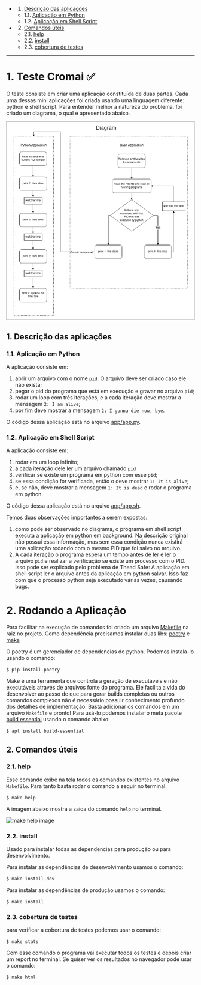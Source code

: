 <!-- vscode-markdown-toc -->

- 1. [Descrição das aplicações](#Descriodasaplicaes)
  - 1.1. [Aplicação em Python](#AplicaoemPython)
  - 1.2. [Aplicação em Shell Script](#AplicaoemShellScript)
- 2. [Comandos úteis](#Comandosteis)
  - 2.1. [help](#help)
  - 2.2. [install](#install)
  - 2.3. [cobertura de testes](#coberturadetestes)

<!-- vscode-markdown-toc-config
	numbering=true
	autoSave=true
	/vscode-markdown-toc-config -->
<!-- /vscode-markdown-toc --><!-- vscode-markdown-toc -->

---

# 1. <a name='TesteCromai'></a>Teste Cromai ✅

O teste consiste em criar uma aplicação constituída de duas partes. Cada uma dessas mini aplicações foi criada usando uma linguagem diferente: python e shell script. Para entender melhor a natureza do problema, foi criado um diagrama, o qual é apresentado abaixo.

![diagrama](./images/cromai.png)

## 1. <a name='Descriodasaplicaes'></a>Descrição das aplicações

### 1.1. <a name='AplicaoemPython'></a>Aplicação em Python

A aplicação consiste em:

1. abrir um arquivo com o nome `pid`. O arquivo deve ser criado caso ele não exista;
2. pegar o pid do programa que está em execução e gravar no arquivo `pid`;
3. rodar um loop com três iterações, e a cada iteração deve mostrar a mensagem `2: I am alive`;
4. por fim deve mostrar a mensagem `2: I gonna die now, bye`.

O código dessa aplicação está no arquivo [app/app.py](./app/app.py).

### 1.2. <a name='AplicaoemShellScript'></a>Aplicação em Shell Script

A aplicação consiste em:

1. rodar em um loop infinito;
2. a cada iteração dele ler um arquivo chamado `pid`
3. verificar se existe um programa em python com esse `pid`;
4. se essa condição for verificada, então o deve mostrar `1: It is alive`;
5. e, se não, deve mostrar a mensagem `1: It is dead` e rodar o programa em python.

O código dessa aplicação está no arquivo [app/app.sh](./app/app.sh).

Temos duas observações importantes a serem expostas:

1. como pode ser observado no diagrama, o programa em shell script executa a aplicação em python em background. Na descrição original não possui essa informação, mas sem essa condição nunca existirá uma aplicação rodando com o mesmo PID que foi salvo no arquivo.
2. A cada iteração o programa espera um tempo antes de ler e ler o arquivo `pid` e realizar a verificação se existe um processo com o PID. Isso pode ser explicado pelo problema de Thead Safe: A aplicação em shell script ler o arquivo antes da aplicação em python salvar. Isso faz com que o processo python seja executado várias vezes, causando bugs.

# 2. <a name='RodandoaAplicao'></a>Rodando a Aplicação

Para facilitar na execução de comandos foi criado um arquivo [Makefile](./Makefile) na raiz no projeto. Como dependência precisamos instalar duas libs: [poetry]() e [make](https://www.gnu.org/software/make/)

O poetry é um gerenciador de dependencias do python. Podemos instala-lo usando o comando:

```
$ pip install poetry
```

Make é uma ferramenta que controla a geração de executáveis e não executáveis através de arquivos fonte do programa. Ele facilita a vida do desenvolver ao passo de que para gerar builds completas ou outros comandos complexos não é necessário possuir conhecimento profundo dos detalhes de implementação. Basta adicionar os comandos em um arquivo `Makefile` e pronto! Para usá-lo podemos instalar o meta pacote [build essential](https://pimylifeup.com/ubuntu-build-essential/) usando o comando abaixo:

```
$ apt install build-essential
```

## 2. <a name='Comandosteis'></a>Comandos úteis

### 2.1. <a name='help'></a>help

Esse comando exibe na tela todos os comandos existentes no arquivo `Makefile`. Para tanto basta rodar o comando a seguir no terminal.

```
$ make help
```

A imagem abaixo mostra a saída do comando `help` no terminal.

![make help image](https://imgur.com/4c7kA8n.png)

### 2.2. <a name='install'></a>install

Usado para instalar todas as dependencias para produção ou para desenvolvimento.

Para instalar as dependências de desenvolvimento usamos o comando:

```
$ make install-dev
```

Para instalar as dependências de produção usamos o comando:

```
$ make install
```

### 2.3. <a name='coberturadetestes'></a>cobertura de testes

para verificar a cobertura de testes podemos usar o comando:

```
$ make stats
```

Com esse comando o programa vai executar todos os testes e depois criar um report no terminal. Se quiser ver os resultados no navegador pode usar o comando:

```
$ make html
```
